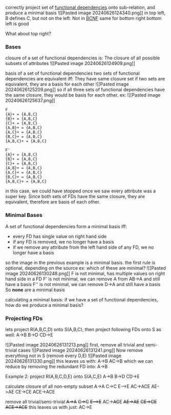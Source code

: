 correctly project set of [functional dependencies](Functional%20Dependencies%20and%20Keys) onto sub-relation, and produce a minimal basis
![[Pasted image 20240626124340.png]]
in top left, B defines C, but not on the left. Not in [BCNF](BCNF%20Decomposition)
same for bottom right
bottom left is good

What about top right?

### Bases
closure of a set of functional dependencies is: The closure of all possible subsets of attributes
![[Pasted image 20240626124909.png]]

basis of a set of functional dependencies
two sets of functional dependencies are equivalent iff: They have same closure set
if two sets are equivalent, they are a basis for each other
![[Pasted image 20240626125209.png]]
so if all three sets of functional dependencies have the same closure, they would be basis for each other.
ex: ![[Pasted image 20240626125637.png]]
```
F
{A}+ = {A,B,C}
{B}+ = {A,B,C}
{C}+ = {A,B,C}
{A,B}+ = {A,B,C}
{A,C}+ = {A,B,C}
{B,C}+ = {A,B,C}
{A,B,C}+ = {A,B,C}

F'
{A}+ = {A,B,C}
{B}+ = {A,B,C}
{C}+ = {A,B,C}
{A,B}+ = {A,B,C}
{A,C}+ = {A,B,C}
{B,C}+ = {A,B,C}
{A,B,C}+ = {A,B,C}
```
in this case, we could have stopped once we saw every attribute was a super key. Since both sets of FDs have the same closure, they are equivalent, therefore are basis of each other.

### Minimal Bases
A set of functional dependencies form a minimal basis iff:
- every FD has single value on right hand side
- if any FD is removed, we no longer have a basis
- if we remove any attribute from the left hand side of any FD, we no longer have a basis

so the image in the previous example is a minimal basis.
the first rule is optional, depending on the source
ex: which of these are minimal?
![[Pasted image 20240626130248.png]]
F is not minimal, has multiple values on right hand side in a FD
F' is not minimal, we can remove A from AB->A and still have a basis
F'' is not minimal, we can remove D->A and still have a basis
So **none** are a minimal basis


calculating a minimal basis:
if we have a set of functional dependencies, how do we produce a minimal basis?

### Projecting FDs
lets project R(A,B,C,D) onto S(A,B,C), then project following FDs onto S as well:
A->B
B->D
CD->E

![[Pasted image 20240626131213.png]]
first, remove all trivial and semi-trivial cases
![[Pasted image 20240626131241.png]]
Now remove everything not in S (remove every D,E)
![[Pasted image 20240626131330.png]]
this leaves us with:
A->B
AC->B
which we can reduce by removing the redundant FD into:
A->B

Example 2:
project R(A,B,C,D,E) onto S(A,C,E)
A->B
B->D
CD->E

calculate closure of all non-empty subset
A->A
C->C
E-->E
AC->ACE
AE->AE
CE->CE
ACE->ACE

remove all trivial/semi-trivial
~~A->A~~
~~C->C~~
~~E-->E~~
AC->~~AC~~E
~~AE->AE~~
~~CE->CE~~
~~ACE->ACE~~
this leaves us with just:
AC->E